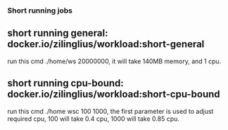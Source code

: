 ### Short running jobs
## short running general: docker.io/zilinglius/workload:short-general
run this cmd ./home/ws 20000000, it will take 140MB memory, and 1 cpu. 
## short running cpu-bound: docker.io/zilinglius/workload:short-cpu-bound
run this cmd ./home wsc 100 1000, the first parameter is used to adjust required cpu, 100 will take 0.4 cpu, 1000 will take 0.85 cpu.